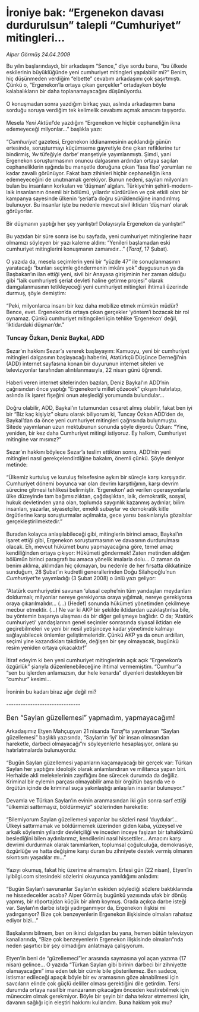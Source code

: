 # İroniye bak: “Ergenekon davası durdurulsun” talepli “Cumhuriyet” mitingleri...

*Alper Görmüş 24.04.2009*

<div class="taraf_structure_2col_1zq">
<div class="margen_n">



 <p>Bu yılın başlarındaydı, bir arkadaşım “Sence,” diye sordu bana, “bu ülkede eskilerinin büyüklüğünde yeni cumhuriyet mitingleri yapılabilir mi?” Benim, hiç düşünmeden verdiğim “elbette” cevabım arkadaşımı çok şaşırtmıştı. Çünkü o, “Ergenekon’la ortaya çıkan gerçekler” ortadayken böyle kalabalıkların bir daha toplanamayacağını düşünüyordu. <br/><br/>O konuşmadan sonra yazdığım birkaç yazı, aslında arkadaşımın bana sorduğu soruya verdiğim tek kelimelik cevabımı açmak amacını taşıyordu. <br/><br/>Mesela <i>Yeni Aktüel</i>’de yazdığım “Ergenekon ve hiçbir cephaneliğin ikna edemeyeceği milyonlar...” başlıkla yazı: <br/><br/>“<i>Cumhuriyet </i>gazetesi, Ergenekon iddianamesinin açıklandığı günün ertesinde, soruşturmayı küçümseme gayretiyle öne çıkan refiklerine tur bindirmiş, ‘Av tüfeğiyle darbe’ manşetiyle yayımlanmıştı. Şimdi, yani Ergenekon soruşturmasının onuncu dalgasının ardından ortaya saçılan cephaneliklerin ışığında bu manşetle doruğuna çıkan ‘fasa fiso’ yorumları ne kadar zavallı görünüyor. Fakat bazı zihinleri hiçbir cephaneliğin ikna edemeyeceğini de unutmamak gerekiyor. Bunun nedeni, sayıları milyonları bulan bu insanların korkuları ve ‘düşman’ algıları. Türkiye’nin şehirli-modern-laik insanlarının önemli bir bölümü, yıllardır sürdürülen ve çok etkili olan bir kampanya sayesinde ülkenin ‘şeriat’a doğru sürüklendiğine inandırılmış bulunuyor. Bu insanlar işte bu nedenle mevcut sivil iktidarı ‘düşman’ olarak görüyorlar. <br/><br/>Bir düşmanın yaptığı her şey yanlıştır! Dolayısıyla Ergenekon da yanlıştır!” <br/><br/>Bu yazıdan bir süre sonra ise bu sayfada, yeni cumhuriyet mitinglerine hazır olmamızı söyleyen bir yazı kaleme aldım: “Yenileri başlamadan eski cumhuriyet mitinglerini konuşmanın zamanıdır...” (<i>Taraf</i>, 17 Şubat). <br/><br/>O yazıda da, mesela seçimlerin yeni bir “yüzde 47” ile sonuçlanmasının yaratacağı “bunları seçimle göndermenin imkânı yok” duygusunun ya da Başbakan’ın ilan ettiği yeni, sivil bir Anayasa girişiminin her zaman olduğu gibi “laik cumhuriyeti şeriat devleti haline getirme projesi” olarak damgalanmasının tetikleyeceği yeni cumhuriyet mitingleri ihtimali üzerinde durmuş, şöyle demiştim: <br/><br/>“Peki, milyonlarca insanı bir kez daha mobilize etmek mümkün müdür? Bence, evet. Ergenekon’da ortaya çıkan gerçekler ‘yöntem’i bozacak bir rol oynamaz. Çünkü cumhuriyet mitingcileri için tehlike ‘Ergenekon’ değil, ‘iktidardaki düşman’dır.”<b> <br/><br/><font size="3">Tuncay Özkan, Deniz Baykal, ADD</font></b> <br/><br/>Sezar’ın hakkını Sezar’a vererek başlayayım: Kamuoyu, yeni bir cumhuriyet mitingleri dalgasının başlayacağı haberini, Atatürkçü Düşünce Derneği’nin (ADD) internet sayfasına konan bir duyurunun internet siteleri ve televizyonlar tarafından alıntılanmasıyla, 22 nisan günü öğrendi. <br/><br/>Haberi veren internet sitelerinden bazıları, Deniz Baykal’ın ADD’nin çağrısından önce yaptığı “Ergenekon’u millet çözecek” çıkışını hatırlatıp, aslında ilk işaret fişeğini onun ateşlediği yorumunda bulundular... <br/><br/>Doğru olabilir, ADD, Baykal’ın tutumundan cesaret almış olabilir, fakat ben iyi bir “Biz kaç kişiyiz” okuru olarak biliyorum ki, Tuncay Özkan ADD’den de, Baykal’dan da önce yeni cumhuriyet mitingleri çağrısında bulunmuştu. Sitede yayımlanan uzun mektubunun sonunda şöyle diyordu Özkan: “Yine, yeniden, bir kez daha Cumhuriyet mitingi istiyoruz. Ey halkım, Cumhuriyet mitingine var mısınız?” <br/><br/>Sezar’ın hakkını böylece Sezar’a teslim ettikten sonra, ADD’nin yeni mitingleri nasıl gerekçelendirdiğine bakalım, önemli çünkü. Şöyle deniyor metinde: <br/><br/>“Ülkemiz kurtuluş ve kuruluş felsefesine aykırı bir süreçle karşı karşıyadır. Cumhuriyet dönemi boyunca var olan devrim karşıtlığının, karşı devrim sürecine gitmesi tehlikesi belirmiştir. ‘Ergenekon’ adı verilen operasyonlarla ülke düzeyinde tam bağımsızlıktan, çağdaşlıktan, laik, demokratik, sosyal, hukuk devletinden yana olan, toplumda saygınlık kazanmış aydınlar, bilim insanları, yazarlar, siyasetçiler, emekli subaylar ve demokratik kitle örgütlerine karşı soruşturmalar açılmakta, gece yarısı baskınlarıyla gözaltılar gerçekleştirilmektedir.” <br/><br/>Buradan kolayca anlaşılabileceği gibi, mitinglerin birinci amacı, Baykal’ın işaret ettiği gibi, Ergenekon soruşturmasının ve davasının durdurulması olacak. Eh, mevcut hükümet bunu yapmayacağına göre, temel amaç kendiliğinden ortaya çıkıyor: Hükümeti göndermek! Zaten metinden aldığım bölümün birinci paragrafı bu amaca yönelik imalarla dolu... O zaman da benim aklıma, aklımdan hiç çıkmayan, bu nedenle de her fırsatta dikkatinize sunduğum, 28 Şubat’ın kudretli generallerinden Doğu Silahçıoğlu’nun <i>Cumhuriyet</i>’te yayımladığı (3 Şubat 2008) o ünlü yazı geliyor: <br/><br/>“Atatürk cumhuriyetini savunan ‘ulusal cephe’nin tüm yandaşları meydanları doldurmalı; milyonlar nereye gerekiyorsa oraya yığılmalı, nereye gerekiyorsa oraya çıkarılmalıdır... (...) (Hedef) sonunda hükümeti yönetimden çekilmeye mecbur etmektir. (...) Ne var ki AKP bir şekilde iktidardan uzaklaştırılsa bile, bu yöntemin başarıya ulaşması da bir diğer gelişmeye bağlıdır. O da; ‘Atatürk cumhuriyeti’ yandaşlarının genel seçimler sonrasında siyasal iktidarı ele geçirebilmeleri ve yeni bir nesil yetişinceye kadar yönetimde kalmayı sağlayabilecek önlemler geliştirmeleridir. Çünkü AKP ya da onun ardılları, seçimi yine kazandıkları takdirde, değişen bir şey olmayacak, bugünkü resim yeniden ortaya çıkacaktır!” <br/><br/>İtiraf edeyim ki ben yeni cumhuriyet mitinglerinin açık açık “Ergenekon’a özgürlük” şiarıyla düzenlenebileceğine ihtimal vermemiştim. “Cumhur”a “sen bu işlerden anlamazsın, dur hele kenarda” diyenleri destekleyen bir “cumhur” kesimi... <br/><br/>İroninin bu kadarı biraz ağır değil mi? <br/><br/>------------------------------- <br/><br/><font size="4">Ben “Saylan güzellemesi” yapmadım, yapmayacağım!</font> <br/><br/>Arkadaşımız Etyen Mahçupyan 21 nisanda <i>Taraf</i>’ta yayımlanan “Saylan güzellemesi” başlıklı yazısında, “Saylan’ın ‘iyi’ bir insan olmasından hareketle, darbeci olmayacağı”nı söyleyenlerle hesaplaşıyor, onlara şu hatırlatmalarda bulunuyordu: <br/><br/>“Bugün Saylan güzellemesi yapanların kaçamayacağı bir gerçek var: Türkan Saylan her yaptığını ideolojik olarak anlamlandıran ve militanca yapan biri. Herhalde akli melekelerinin zayıflığını öne sürecek durumda da değiliz. Kriminal bir eylemin parçası olmayabilir ama bir örgütün başında ve o örgütün içinde de kriminal suça yakınlaştığı anlaşılan insanlar bulunuyor.” <br/><br/>Devamla ve Türkan Saylan’ın evinin aranmasından iki gün sonra sarf ettiği “ülkemizi sattırmayız, böldürmeyiz” sözlerinden hareketle: <br/><br/>“Bilemiyorum Saylan güzellemesi yapanlar bu sözleri nasıl ‘duydular’... Ülkeyi sattırmamak ve böldürmemek üzerinden giden kaba, yüzeysel ve arkaik söylemin yıllardır devletçiliği ve inceden inceye faşizan bir tahakkümü beslediğini bilen aydınlarımız, kendilerini nasıl hissettiler... Amacını karşı devrimi durdurmak olarak tanımlarken, toplumsal çoğulculuğa, demokrasiye, özgürlüğe ve hatta değişime karşı duran bu zihniyete destek vermiş olmanın sıkıntısını yaşadılar mı...” <br/><br/>Yazıyı okumuş, fakat hiç üzerime almamıştım. Ertesi gün (22 nisan), Etyen’in iyibilgi.com sitesindeki sözlerini okuyunca yanıldığımı anladım: <br/><br/>“Bugün Saylan’ı savunanlar Saylan’ın eskiden söylediği sözlere baktıklarında ne hissedecekler acaba? Alper Görmüş bugünkü yazısında ufak bir dönüş yapmış, bir röportajdan küçük bir alıntı koymuş. Orada açıkça darbe isteği var. Saylan’ın darbe isteği yadırganmıyor da, Ergenekon ilişkisi mi yadırganıyor? Bize çok benzeyenlerin Ergenekon ilişkisinde olmaları rahatsız ediyor bizi...” <br/><br/>Başkalarını bilmem, ben on ikinci dalgadan bu yana, hemen bütün televizyon kanallarında, “Bize çok benzeyenlerin Ergenekon ilişkisinde olmaları”nda neden şaşırtıcı bir şey olmadığını anlatmaya çalışıyorum. <br/><br/>Etyen’in beni de “güzellemeci”ler arasında saymasına yol açan yazıma (17 nisan) gelince... O yazıda “Türkan Saylan gibi birinin darbeci bir zihniyette olamayacağını” ima eden tek bir cümle bile gösterilemez. Ben sadece, istismar edileceği apaçık böyle bir ev aramasının göze alınabilmesi için savcıların elinde çok güçlü deliller olması gerektiğini dile getirdim. Tersi durumda ortaya nasıl bir manzaranın çıkacağını önceden kestirebilmek için müneccim olmak gerekmiyor. Böyle bir şeyin bir daha tekrar etmemesi için, davanın sağlığı için eleştiri hakkımı kullandım. Buna hakkım yok mu?</p>
<br/>
<br/>
<br/>



<br/>


<div id="taraf_not">
</div>

</div>


</div>
